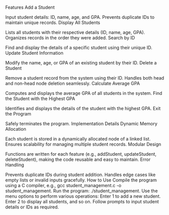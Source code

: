 Features
Add a Student

Input student details: ID, name, age, and GPA.
Prevents duplicate IDs to maintain unique records.
Display All Students

Lists all students with their respective details (ID, name, age, GPA).
Organizes records in the order they were added.
Search by ID

Find and display the details of a specific student using their unique ID.
Update Student Information

Modify the name, age, or GPA of an existing student by their ID.
Delete a Student

Remove a student record from the system using their ID.
Handles both head and non-head node deletion seamlessly.
Calculate Average GPA

Computes and displays the average GPA of all students in the system.
Find the Student with the Highest GPA

Identifies and displays the details of the student with the highest GPA.
Exit the Program

Safely terminates the program.
Implementation Details
Dynamic Memory Allocation

Each student is stored in a dynamically allocated node of a linked list.
Ensures scalability for managing multiple student records.
Modular Design

Functions are written for each feature (e.g., addStudent, updateStudent, deleteStudent), making the code reusable and easy to maintain.
Error Handling

Prevents duplicate IDs during student addition.
Handles edge cases like empty lists or invalid inputs gracefully.
How to Use
Compile the program using a C compiler, e.g., gcc student_management.c -o student_management.
Run the program: ./student_management.
Use the menu options to perform various operations:
Enter 1 to add a new student.
Enter 2 to display all students, and so on.
Follow prompts to input student details or IDs as required.
